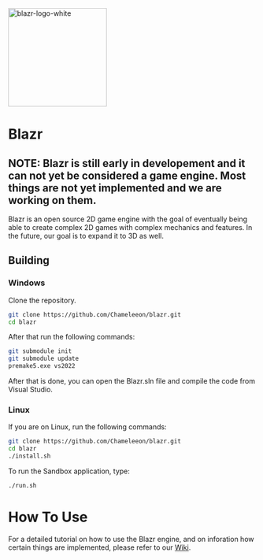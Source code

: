 <img src="https://github.com/user-attachments/assets/9beb1472-3474-4613-98dc-a2b4166ad130" alt="blazr-logo-white" width="200">

# Blazr


## NOTE: Blazr is still early in developement and it can not yet be considered a game engine. Most things are not yet implemented and we are working on them.

Blazr is an open source 2D game engine with the goal of eventually being able to create complex 2D games with complex mechanics and features. In the future, our goal is to expand it to 3D as well.

## Building
### Windows
Clone the repository.
```bash
git clone https://github.com/Chameleeon/blazr.git
cd blazr
```

After that run the following commands:

```bash
git submodule init
git submodule update
premake5.exe vs2022
```

After that is done, you can open the Blazr.sln file and compile the code from Visual Studio.

### Linux
If you are on Linux, run the following commands:
```bash
git clone https://github.com/Chameleeon/blazr.git
cd blazr
./install.sh
```

To run the Sandbox application, type:
```bash
./run.sh
```

# How To Use
For a detailed tutorial on how to use the Blazr engine, and on inforation how certain things are implemented, please refer to our [Wiki](https://github.com/BlazrDev/blazr/wiki).
